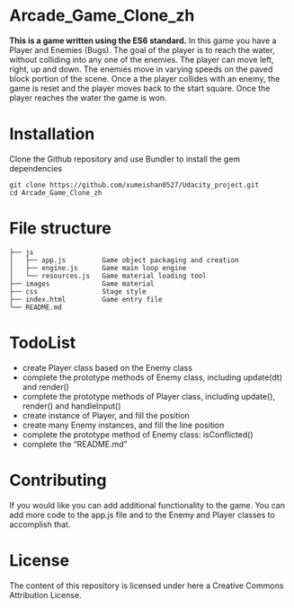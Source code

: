  Arcade_Game_Clone_zh
 =====
 **This is a game written using the ES6 standard.**
 In this game you have a Player and Enemies (Bugs). The goal of the player is to reach the water, without colliding into any one of the enemies. The player can move left, right, up and down. The enemies move in varying speeds on the paved block portion of the scene. Once a the player collides with an enemy, the game is reset and the player moves back to the start square. Once the player reaches the water the game is won.
# Installation
Clone the Github repository and use Bundler to install the gem dependencies
```
git clone https://github.com/xumeishan0527/Udacity_project.git
cd Arcade_Game_Clone_zh
```
# File structure
```
├── js
│   ├── app.js         Game object packaging and creation
│   ├── engine.js      Game main loop engine
│   └── resources.js   Game material loading tool
├── images             Game material
├── css                Stage style
├── index.html         Game entry file
└── README.md
```
# TodoList
- create Player class based on the Enemy class
- complete the prototype methods of Enemy class, including update(dt) and render()
- complete the prototype methods of Player class, including update(), render() and handleInput()
- create instance of Player, and fill the position
- create many Enemy instances, and fill the line position
- complete the prototype method of Enemy class: isConflicted()
- complete the “README.md”
# Contributing
If you would like you can add additional functionality to the game. You can add more code to the app.js file and to the Enemy and Player classes to accomplish that.
# License
The content of this repository is licensed under here a Creative Commons Attribution License.